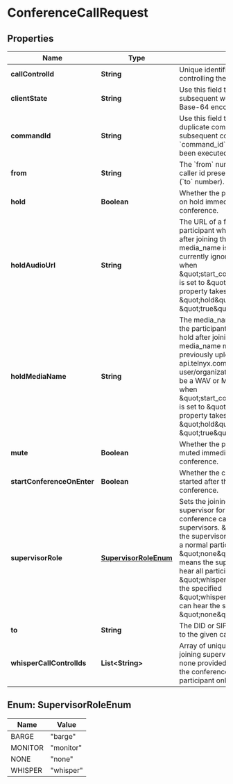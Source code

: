 

# ConferenceCallRequest


## Properties

| Name | Type | Description | Notes |
|------------ | ------------- | ------------- | -------------|
|**callControlId** | **String** | Unique identifier and token for controlling the call |  |
|**clientState** | **String** | Use this field to add state to every subsequent webhook. It must be a valid Base-64 encoded string. |  [optional] |
|**commandId** | **String** | Use this field to avoid execution of duplicate commands. Telnyx will ignore subsequent commands with the same &#x60;command_id&#x60; as one that has already been executed. |  [optional] |
|**from** | **String** | The &#x60;from&#x60; number to be used as the caller id presented to the destination (&#x60;to&#x60; number). |  |
|**hold** | **Boolean** | Whether the participant should be put on hold immediately after joining the conference. |  [optional] |
|**holdAudioUrl** | **String** | The URL of a file to be played to the participant when they are put on hold after joining the conference. If media_name is also supplied, this is currently ignored. Takes effect only when \&quot;start_conference_on_create\&quot; is set to \&quot;false\&quot;. This property takes effect only if \&quot;hold\&quot; is set to \&quot;true\&quot;. |  [optional] |
|**holdMediaName** | **String** | The media_name of a file to be played to the participant when they are put on hold after joining the conference. The media_name must point to a file previously uploaded to api.telnyx.com/v2/media by the same user/organization. The file must either be a WAV or MP3 file. Takes effect only when \&quot;start_conference_on_create\&quot; is set to \&quot;false\&quot;. This property takes effect only if \&quot;hold\&quot; is set to \&quot;true\&quot;. |  [optional] |
|**mute** | **Boolean** | Whether the participant should be muted immediately after joining the conference. |  [optional] |
|**startConferenceOnEnter** | **Boolean** | Whether the conference should be started after the participant joins the conference. |  [optional] |
|**supervisorRole** | [**SupervisorRoleEnum**](#SupervisorRoleEnum) | Sets the joining participant as a supervisor for the conference. A conference can have multiple supervisors. \&quot;barge\&quot; means the supervisor enters the conference as a normal participant. This is the same as \&quot;none\&quot;. \&quot;monitor\&quot; means the supervisor is muted but can hear all participants. \&quot;whisper\&quot; means that only the specified \&quot;whisper_call_control_ids\&quot; can hear the supervisor. Defaults to \&quot;none\&quot;. |  [optional] |
|**to** | **String** | The DID or SIP URI to dial out and bridge to the given call. |  |
|**whisperCallControlIds** | **List&lt;String&gt;** | Array of unique call_control_ids the joining supervisor can whisper to. If none provided, the supervisor will join the conference as a monitoring participant only. |  [optional] |



## Enum: SupervisorRoleEnum

| Name | Value |
|---- | -----|
| BARGE | &quot;barge&quot; |
| MONITOR | &quot;monitor&quot; |
| NONE | &quot;none&quot; |
| WHISPER | &quot;whisper&quot; |



